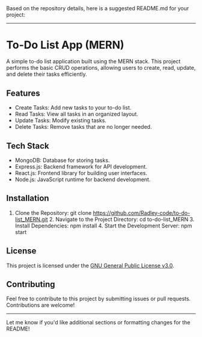 ##

Based on the repository details, here is a suggested README.md for your project:

---

# To-Do List App (MERN)

A simple to-do list application built using the MERN stack. This project performs the basic CRUD operations, allowing users to create, read, update, and delete their tasks efficiently.

## Features

- Create Tasks: Add new tasks to your to-do list.
- Read Tasks: View all tasks in an organized layout.
- Update Tasks: Modify existing tasks.
- Delete Tasks: Remove tasks that are no longer needed.

## Tech Stack

- MongoDB: Database for storing tasks.
- Express.js: Backend framework for API development.
- React.js: Frontend library for building user interfaces.
- Node.js: JavaScript runtime for backend development.

## Installation

1. Clone the Repository:
     git clone https://github.com/Radley-code/to-do-list_MERN.git
   2. Navigate to the Project Directory:
     cd to-do-list_MERN
   3. Install Dependencies:
     npm install
   4. Start the Development Server:
     npm start
   
## License

This project is licensed under the [GNU General Public License v3.0](https://github.com/Radley-code/to-do-list_MERN/blob/main/LICENSE).

## Contributing

Feel free to contribute to this project by submitting issues or pull requests. Contributions are welcome!

---

Let me know if you'd like additional sections or formatting changes for the README!
